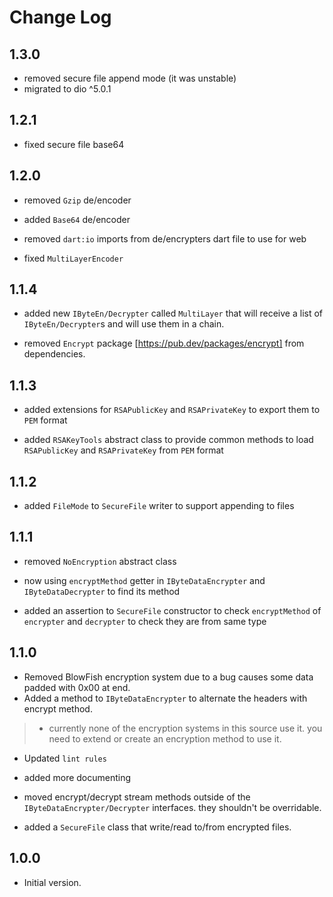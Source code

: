 # Change Log

## 1.3.0

- removed secure file append mode (it was unstable)
- migrated to dio ^5.0.1

## 1.2.1

- fixed secure file base64

## 1.2.0

- removed `Gzip` de/encoder

- added `Base64` de/encoder

- removed `dart:io` imports from de/encrypters dart file to use for web

- fixed `MultiLayerEncoder`

## 1.1.4

- added new `IByteEn/Decrypter` called `MultiLayer` that will receive a list of `IByteEn/Decrypter`s and will use them in a chain.

- removed `Encrypt` package [https://pub.dev/packages/encrypt] from dependencies.

## 1.1.3

- added extensions for `RSAPublicKey` and `RSAPrivateKey` to export them to `PEM` format

- added `RSAKeyTools` abstract class to provide common methods to load `RSAPublicKey` and `RSAPrivateKey` from `PEM` format

## 1.1.2

- added `FileMode` to `SecureFile` writer to support appending to files

## 1.1.1

- removed `NoEncryption` abstract class

- now using `encryptMethod` getter in `IByteDataEncrypter` and `IByteDataDecrypter` to find its method

- added an assertion to `SecureFile` constructor to check `encryptMethod` of `encrypter` and `decrypter` to check they are from same type

## 1.1.0

- Removed BlowFish encryption system due to a bug causes some data padded with 0x00 at end.
- Added a method to `IByteDataEncrypter` to alternate the headers with encrypt method.
>
>- currently none of the encryption systems in this source use it.
> you need to extend or create an encryption method to use it.
>

- Updated `lint rules`

- added more documenting

- moved encrypt/decrypt stream methods outside of the `IByteDataEncrypter/Decrypter` interfaces. they shouldn't be overridable.

- added a `SecureFile` class that write/read to/from encrypted files.

## 1.0.0

- Initial version.
